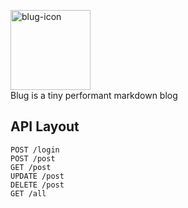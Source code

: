 <img src="./front/images/blug-icon.svg" alt="blug-icon" width="128px"></img>  
Blug is a tiny performant markdown blog
## API Layout
```
POST /login
POST /post
GET /post
UPDATE /post
DELETE /post
GET /all
```
